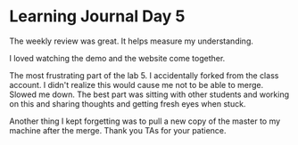 # Learning Journal Day 5

The weekly review was great.  It helps measure my understanding.

I loved watching the demo and the website come together.

The most frustrating part of the lab 5.  I accidentally forked from the class account.  I didn't realize this would cause me not to be able to merge.  Slowed me down.  The best part was sitting with other students and working on this and sharing thoughts and getting fresh eyes when stuck.  

Another thing I kept forgetting was to pull a new copy of the master to my machine after the merge.  Thank you TAs for your patience.

